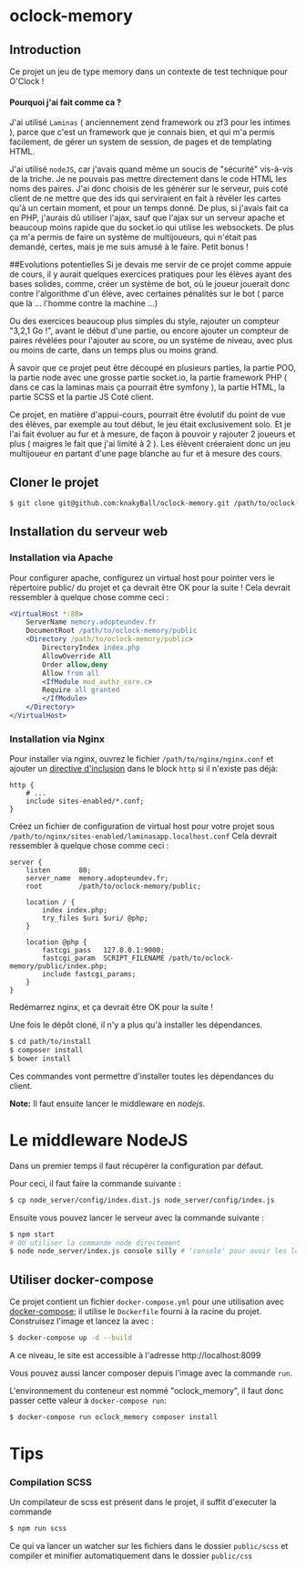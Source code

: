 # oclock-memory

## Introduction

Ce projet un jeu de type memory dans un contexte de test technique pour O'Clock !

#### Pourquoi j'ai fait comme ca ?

J'ai utilisé `Laminas` ( anciennement zend framework ou zf3 pour les intimes ),
parce que c'est un framework que je connais bien, et qui m'a permis facilement, 
de gérer un system de session, de pages et de templating HTML.

J'ai utilisé `nodeJS`, car j'avais quand même un soucis de "sécurité" vis-à-vis de
la triche. Je ne pouvais pas mettre directement dans le code HTML les noms des paires.
J'ai donc choisis de les générer sur le serveur, puis coté client de ne mettre que des ids
qui serviraient en fait à révéler les cartes qu'à un certain moment, et pour un temps donné.
De plus, si j'avais fait ca en PHP, j'aurais dû utiliser l'ajax, sauf que l'ajax sur un
serveur apache et beaucoup moins rapide que du socket.io qui utilise les websockets.
De plus ça m'a permis de faire un système de multijoueurs, qui n'était pas demandé, certes,
mais je me suis amusé à le faire. Petit bonus !

##Evolutions potentielles
Si je devais me servir de ce projet comme appuie de cours, il y aurait quelques exercices pratiques pour les
élèves ayant des bases solides, comme, créer un système de bot, où le joueur jouerait donc contre l'algorithme d'un
élève, avec certaines pénalités sur le bot ( parce que là ... l'homme contre la machine ...) 

Ou des exercices beaucoup plus simples du style, rajouter un compteur "3,2,1 Go !", avant le début d'une partie,
ou encore ajouter un compteur de paires révélées pour l'ajouter au score, ou un système
de niveau, avec plus ou moins de carte, dans un temps plus ou moins grand.

À savoir que ce projet peut être découpé en plusieurs parties, la partie POO, la partie node avec une grosse partie socket.io, la partie 
framework PHP ( dans ce cas la laminas mais ça pourrait être symfony ), la partie HTML, la partie SCSS et la 
partie JS Coté client. 
 
Ce projet, en matière d'appui-cours, pourrait être évolutif du point de vue des élèves,
par exemple au tout début, le jeu était exclusivement solo. 
Et je l'ai fait évoluer au fur et à mesure, de façon à pouvoir y rajouter 2 joueurs et plus 
( maigres le fait que j'ai limité à 2 ).
Les élèvent créeraient donc un jeu multijoueur en partant d'une page blanche au fur et à mesure des cours.

    
    

## Cloner le projet
```bash
$ git clone git@github.com:knakyBall/oclock-memory.git /path/to/oclock-memory
```

## Installation du serveur web

### Installation via Apache


Pour configurer apache, configurez un virtual host pour pointer vers le répertoire public/ du
projet et ça devrait être OK pour la suite ! Cela devrait ressembler à quelque chose comme ceci :

```apache
<VirtualHost *:80>
    ServerName memory.adopteundev.fr
    DocumentRoot /path/to/oclock-memory/public
    <Directory /path/to/oclock-memory/public>
        DirectoryIndex index.php
        AllowOverride All
        Order allow,deny
        Allow from all
        <IfModule mod_authz_core.c>
        Require all granted
        </IfModule>
    </Directory>
</VirtualHost>
```

### Installation via Nginx

Pour installer via nginx, ouvrez le fichier `/path/to/nginx/nginx.conf` et ajouter un
[directive d'inclusion](http://nginx.org/en/docs/ngx_core_module.html#include) dans le block `http` si il n'existe pas déjà:

```nginx
http {
    # ...
    include sites-enabled/*.conf;
}
```

Créez un fichier de configuration de virtual host pour votre projet sous `/path/to/nginx/sites-enabled/laminasapp.localhost.conf`
Cela devrait ressembler à quelque chose comme ceci :

```nginx
server {
    listen       80;
    server_name  memory.adopteundev.fr;
    root         /path/to/oclock-memory/public;

    location / {
        index index.php;
        try_files $uri $uri/ @php;
    }

    location @php {
        fastcgi_pass   127.0.0.1:9000;
        fastcgi_param  SCRIPT_FILENAME /path/to/oclock-memory/public/index.php;
        include fastcgi_params;
    }
}
```

Redémarrez nginx, et ça devrait être OK pour la suite !

Une fois le dépôt cloné, il n'y a plus qu'à installer les dépendances.

```bash
$ cd path/to/install
$ composer install
$ bower install
```

Ces commandes vont permettre d'installer toutes les dépendances du client.

**Note:** Il faut ensuite lancer le middleware en *nodejs*.

# Le middleware NodeJS
Dans un premier temps il faut récupérer la configuration par défaut.

Pour ceci, il faut faire la commande suivante :
```bash
$ cp node_server/config/index.dist.js node_server/config/index.js
```

Ensuite vous pouvez lancer le serveur avec la commande suivante :
```bash
$ npm start
# OU utiliser la commande node directement
$ node node_server/index.js console silly # 'console' pour avoir les logs et 'silly' pour le niveau de logs
```

## Utiliser docker-compose

Ce projet contient un fichier `docker-compose.yml` pour une utilisation avec
[docker-compose](https://docs.docker.com/compose/); il utilise le `Dockerfile`
 fourni à la racine du projet. 
 Construisez l'image et lancez la avec :

```bash
$ docker-compose up -d --build
```

A ce niveau, le site est accessible à l'adresse http://localhost:8099

Vous pouvez aussi lancer composer depuis l'image avec la commande `run`.

L'environnement du conteneur est nommé
"oclock_memory", il faut donc passer cette valeur à `docker-compose run`:

```bash
$ docker-compose run oclock_memory composer install
```


# Tips

### Compilation SCSS

Un compilateur de scss est présent dans le projet, il suffit d'executer la commande

```bash
$ npm run scss
```

Ce qui va lancer un watcher sur les fichiers dans le dossier `public/scss` 
et compiler et minifier automatiquement dans le dossier `public/css` 